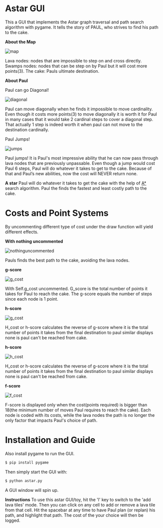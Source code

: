 
# Astar GUI

This a GUI that implements the Astar graph traversal and path search algorithm with pygame. It tells the story of PAUL, who strives to find his path to the cake.


**About the Map**

![map](/readme/swamps.png)

Lava nodes: nodes that are impossible to step on and cross directly.
Swamps nodes: nodes that can be step on by Paul but it will cost more points(3).
The cake: Pauls ultimate destination.


**About Paul**

Paul can go Diagonal!

![diagonal](/readme/diagonal.png)

Paul can move diagonally when he finds it impossible to move cardinality. Even though it
costs more points(3) to move diagonally it is worth it for Paul in many cases that it would take 2
cardinal steps to cover a diagonal step. That actually 1 step is indeed worth it when paul can not
move to the destination cardinally.


Paul Jumps!

![jumps](/readme/jump.png)

Paul jumps! It is Paul's most impressive ability that he can now pass through lava nodes
that are previously unpassable. Even though a jump would cost Paul 6 steps, Paul will do
whatever it takes to get to the cake. Because of that and Paul’s new abilities, now the cost will
NEVER return none.

**A star**
Paul will do whatever it takes to get the cake with the help of [A*](http://web.mit.edu/eranki/www/tutorials/search/) search algorithm. Paul the finds the fastest and least costly path to the cake.


# Costs and Point Systems
By uncommenting different type of cost under the draw function will yield different effects.

**With nothing uncommented**

![nothinguncommented](/readme/nothinguncommented.jpg)

Pauls finds the best path to the cake, avoiding the lava nodes.


**g-score**

![g_cost](/readme/g_cost.png)

With Self.g_cost uncommented.
G_score is the total number of points it takes for Paul to reach the cake. The g-score equals the
number of steps since each node is 1 point.


**h-score**

![g_cost](/readme/h_cost.png)

H_cost or h-score calculates the reverse of g-score where it is the total number of points it
takes from the final destination to paul similar displays none is paul can't be reached from cake.


**h-score**

![h_cost](/readme/h_cost.png)

H_cost or h-score calculates the reverse of g-score where it is the total number of points it
takes from the final destination to paul similar displays none is paul can't be reached from cake.


**f-score**

![f_cost](/readme/f_cost.png)

F-score is displayed only when the cost(points required) is bigger than 18(the minimum number
of moves Paul requires to reach the cake). Each node is coded with its costs, while the lava
nodes the path is no longer the only factor that impacts Paul's choice of path.


# Installation and Guide

Also install pygame to run the GUI.
```bash
$ pip install pygame
```

Then simply start the GUI with:
```bash
$ python astar.py
```

A GUI window will spin up.

**Instructions**
To use this astar GUI/toy, hit the 'l' key to switch to the 'add lava tiles' mode. Then you can click on any cell to add or remove a lava tile from that cell. Hit the spacebar at any time to have Paul plan (or replan) his path, and highlight that path. The cost of the your choice will then be logged.
